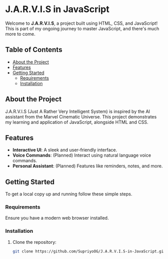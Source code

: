 # J.A.R.V.I.S in JavaScript

Welcome to **J.A.R.V.I.S**, a project built using HTML, CSS, and JavaScript! This is part of my ongoing journey to master JavaScript, and there's much more to come.

## Table of Contents
- [About the Project](#about-the-project)
- [Features](#features)
- [Getting Started](#getting-started)
  - [Requirements](#requirements)
  - [Installation](#installation)

## About the Project

J.A.R.V.I.S (Just A Rather Very Intelligent System) is inspired by the AI assistant from the Marvel Cinematic Universe. This project demonstrates my learning and application of JavaScript, alongside HTML and CSS.

## Features

- **Interactive UI**: A sleek and user-friendly interface.
- **Voice Commands**: (Planned) Interact using natural language voice commands.
- **Personal Assistant**: (Planned) Features like reminders, notes, and more.

## Getting Started

To get a local copy up and running follow these simple steps.

### Requirements

Ensure you have a modern web browser installed.

### Installation

1. Clone the repository:
   ```sh
   git clone https://github.com/SupriyoOG/J.A.R.V.I.S-in-JavaScript.git

